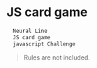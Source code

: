 <!-- @format -->

# JS card game

```sh
  Neural Line
  JS card game
  javascript Challenge

```

> Rules are not included.
